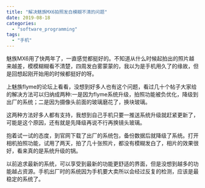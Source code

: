 ```yaml
---
title: "解决魅族MX6拍照发白模糊不清的问题"
date: 2019-08-18
categories: 
  - "software_programming"
tags: 
  - "手机"
---
```


魅族MX6用了快两年了，一直感觉都挺好的。不知道从什么时候起拍出的照片越来越差，模模糊糊看不清楚，四周发白雾蒙蒙的，我以为是手机用久了的缘故，但是回想起刚开始用的时候都挺好的呀。

上魅族flyme的论坛上看看，没想到好多人也有这个问题，看过几十个帖子大家给的解决方法可以归纳成两种:一是因为flyme系统升级，拍照功能被负优化，降级到出厂的系统；二是因为摄像头前面的玻璃磨花了，换块玻璃。

这两种方法好多人都有支持，我想到自己手机只要一推送系统升级就赶紧更新了，可能是这个原因，还有就是先降级再说不行再换镜头玻璃。

抱着试一试的态度，到官网下载了出厂的系统包，备份数据后就降级了系统。打开相机拍照功能，试用了两天，拍了几十张照片，都没有模糊发白了，相片的效果很好，看来真的是系统升级的锅。

以前追求最新的系统，可以享受到最新的功能更舒适的界面，但是没想到越多的功能越占资源。手机出厂时的系统因为手机要大卖所以会经过反复的检测，应该是最稳定的系统了。
